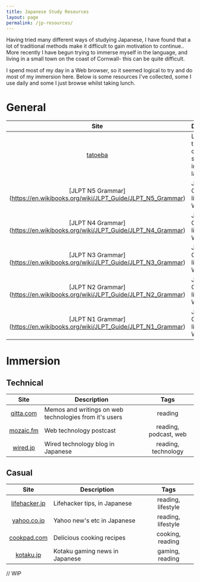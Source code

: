 ```yaml
---
title: Japanese Study Resources
layout: page
permalink: /jp-resources/
---
```


Having tried many different ways of studying Japanese, I have found that a lot of traditional methods make it difficult to gain motivation to continue.. More recently I have begun trying to immerse myself in the language, and living in a small town on the coast of Cornwall- this can be quite difficult.

I spend most of my day in a Web browser, so it seemed logical to try and do most of my immersion here. Below is some resources I've collected, some I use daily and some I just browse whilst taking lunch.

# General

| Site   |  Description |  Tags |
|:----------:|-------------|:------:|
| [tatoeba](http://tatoeba.org) | Lookup translations of sentences in many languages | translation |
| [JLPT N5 Grammar] (https://en.wikibooks.org/wiki/JLPT_Guide/JLPT_N5_Grammar) | JLPT N5 Grammar list on Wikibooks | grammar |
| [JLPT N4 Grammar] (https://en.wikibooks.org/wiki/JLPT_Guide/JLPT_N4_Grammar) | JLPT N4 Grammar list on Wikibooks | grammar |
| [JLPT N3 Grammar] (https://en.wikibooks.org/wiki/JLPT_Guide/JLPT_N3_Grammar) | JLPT N3 Grammar list on Wikibooks | grammar |
| [JLPT N2 Grammar] (https://en.wikibooks.org/wiki/JLPT_Guide/JLPT_N2_Grammar) | JLPT N2 Grammar list on Wikibooks | grammar |
| [JLPT N1 Grammar] (https://en.wikibooks.org/wiki/JLPT_Guide/JLPT_N1_Grammar) | JLPT N1 Grammar list on Wikibooks | grammar |

# Immersion

## Technical

| Site   |  Description |  Tags |
|:----------:|-------------|:------:|
| [qitta.com](http://qiita.com/tags) | Memos and writings on web technologies from it's users | reading |
| [mozaic.fm](http://mozaic.fm/) | Web technology postcast | reading, podcast, web |
| [wired.jp](https://wired.jp) | Wired technology blog in Japanese | reading, technology |

## Casual

| Site   |  Description |  Tags |
|:----------:|-------------|:------:|
| [lifehacker.jp](http://www.lifehacker.jp/) | Lifehacker tips, in Japanese | reading, lifestyle |
| [yahoo.co.jp](http://yahoo.co.jp/)| Yahoo new's etc in Japanese | reading, lifestyle |
| [cookpad.com](http://cookpad.com/) | Delicious cooking recipes | cooking, reading |
| [kotaku.jp](http://www.kotaku.jp/) | Kotaku gaming news in Japanese | gaming, reading |


<script>
var links = document.links;

for (var i = 0, linksLength = links.length; i < linksLength; i++) {
     if (links[i].hostname != window.location.hostname) {
            links[i].target = '_blank';
     } 
}
</script>
// WIP
